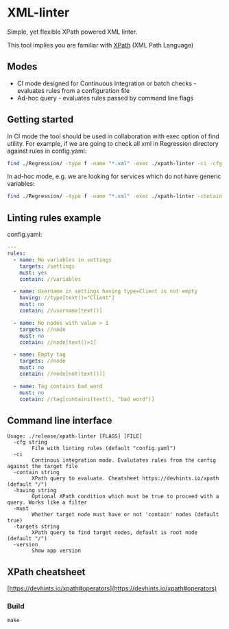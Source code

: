 # XML-linter

Simple, yet flexible XPath powered XML linter.

This tool implies you are familiar with [XPath](https://en.wikipedia.org/wiki/XPath) (XML Path Language)

## Modes
* CI mode designed for Continuous Integration or batch checks - evaluates rules from a configuration file
* Ad-hoc query - evaluates rules passed by command line flags

## Getting started
In CI mode the tool should be used in collaboration with exec option of find utility. For example, if we are going to check all xml in Regression directory against rules in config.yaml:

```bash
find ./Regression/ -type f -name "*.xml" -exec ./xpath-linter -ci -cfg ./config.yaml {} \;
```

In ad-hoc mode, e.g. we are looking for services which do not have generic variables:
```bash
find ./Regression/ -type f -name "*.xml" -exec ./xpath-linter -contain //variables {} \;
```


## Linting rules example

config.yaml:
```yaml
---
rules:
  - name: No variables in settings
    targets: /settings
    must: yes
    contain: //variables

  - name: Username in settings having type=Client is not empty
    having: //type[text()="Client"]
    must: no
    contain: //username[text()]

  - name: No nodes with value > 1
    targets: //node
    must: no
    contain: //node[text()>1]

  - name: Empty tag
    targets: //node
    must: no
    contain: //node[not(text())]

  - name: Tag contains bad word
    must: no
    contain: //tag[contains(text(), "bad word")]
```


## Command line interface

```shell
Usage: ./release/xpath-linter [FLAGS] [FILE]
  -cfg string
    	File with linting rules (default "config.yaml")
  -ci
    	Continous integration mode. Evalutates rules from the config against the target file
  -contain string
    	XPath query to evaluate. Cheatsheet https://devhints.io/xpath (default "/")
  -having string
    	Optional XPath condition which must be true to proceed with a query. Works like a filter
  -must
    	Whether target node must have or not 'contain' nodes (default true)
  -targets string
    	XPath query to find target nodes, default is root node (default "/")
  -version
    	Show app version
```

## XPath cheatsheet
[https://devhints.io/xpath#operators](https://devhints.io/xpath#operators)

### Build
`make`
